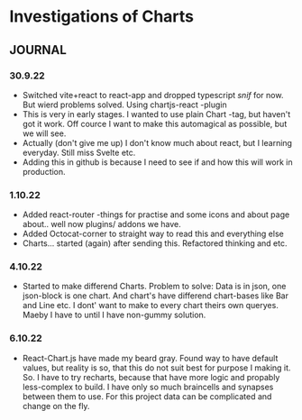# Investigations of Charts

## JOURNAL

### 30.9.22

- Switched vite+react to react-app and dropped typescript *snif* for now. But wierd problems solved. Using chartjs-react -plugin
- This is very in early stages. I wanted to use plain Chart -tag, but haven't got it work. Off cource I want to make this automagical as possible, but we will see.  
- Actually (don't give me up) I don't know much about react, but I learning everyday. Still miss Svelte etc.
- Adding this in github is because I need to see if and how this will work in production.
  
### 1.10.22

- Added react-router -things for practise and some icons and about page about.. well now plugins/ addons we have.
- Added Octocat-corner to straight way to read this and everything else
- Charts... started (again) after sending this. Refactored thinking and etc.

### 4.10.22

- Started to make differend Charts. Problem to solve: Data is in json, one json-block is one chart. And chart's have differend chart-bases like Bar and Line etc. I dont' want to make to every chart theirs own queryes. Maeby I have to until I have non-gummy solution.

### 6.10.22

- React-Chart.js have made my beard gray. Found way to have default values, but reality is so, that this do not suit best for purpose I making it. So. I have to try recharts, because that have more logic and propably less-complex to build. I have only so much braincells and synapses between them to use. For this project data can be complicated and change on the fly.
